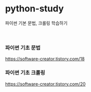 # python-study
파이썬 기본 문법, 크롤링 학습하기
</br></br></br>


### 파이썬 기초 문법
https://software-creator.tistory.com/18

### 파이썬 기초 크롤링
https://software-creator.tistory.com/20
